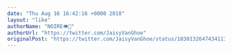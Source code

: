 ```yaml
---
date: "Thu Aug 16 16:42:16 +0000 2018"
layout: "like"
authorName: "NOIRE👁🔮"
authorUrl: "https://twitter.com/JaisyVanGhoe"
originalPost: "https://twitter.com/JaisyVanGhoe/status/1030132647434113025"
---
```

